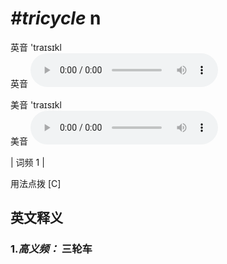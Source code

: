 # ***\#tricycle*** n
英音 'traɪsɪkl  
英音
<audio src="./media/tricycle1.aac" controls="controls"></audio>

美音 'traɪsɪkl  
美音
<audio src="./media/tricycle2.aac" controls="controls"></audio>



| 词频 1 |  

用法点拨  [C]

英文释义
---
### 1.*高义频：* **三轮车**  


